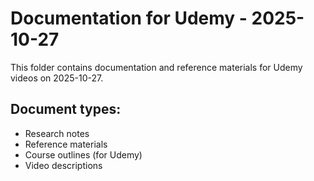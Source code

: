 # Documentation for Udemy - 2025-10-27

This folder contains documentation and reference materials for Udemy videos on 2025-10-27.

## Document types:
- Research notes
- Reference materials
- Course outlines (for Udemy)
- Video descriptions
